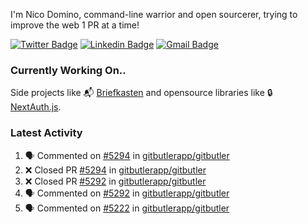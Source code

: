 
I'm Nico Domino, command-line warrior and open sourcerer, trying to improve the web 1 PR at a time!

[![Twitter Badge](https://img.shields.io/badge/-@ndom91-1ca0f1?style=flat-square&labelColor=1ca0f1&logo=twitter&logoColor=white&link=https://twitter.com/ndom91)](https://twitter.com/ndom91) [![Linkedin Badge](https://img.shields.io/badge/-ndom91-blue?style=flat-square&logo=Linkedin&logoColor=white&link=https://www.linkedin.com/in/ndom91/)](https://www.linkedin.com/in/ndom91/) [![Gmail Badge](https://img.shields.io/badge/-yo@ndo.dev-c14438?style=flat-square&logo=mail.ru&logoColor=white&link=mailto:yo@ndo.dev)](mailto:yo@ndo.dev)

### Currently Working On..

Side projects like 📬 [Briefkasten](https://briefkastenhq.com) and opensource libraries like 🔒 [NextAuth.js](https://github.com/nextauthjs/next-auth).

<!--START_SECTION_PROFILE_VIEWS:readme-info-->
<!--END_SECTION_PROFILE_VIEWS:readme-info-->

<!--START_SECTION_DAILY_COMMIT:readme-info-->
<!--END_SECTION_DAILY_COMMIT:readme-info-->

<!--START_SECTION_WEEKLY_COMMIT:readme-info-->
<!--END_SECTION_WEEKLY_COMMIT:readme-info-->

### Latest Activity

<!--START_SECTION:activity-->
1. 🗣 Commented on [#5294](https://github.com/gitbutlerapp/gitbutler/pull/5294#issuecomment-2435021487) in [gitbutlerapp/gitbutler](https://github.com/gitbutlerapp/gitbutler)
2. ❌ Closed PR [#5294](https://github.com/gitbutlerapp/gitbutler/pull/5294) in [gitbutlerapp/gitbutler](https://github.com/gitbutlerapp/gitbutler)
3. ❌ Closed PR [#5292](https://github.com/gitbutlerapp/gitbutler/pull/5292) in [gitbutlerapp/gitbutler](https://github.com/gitbutlerapp/gitbutler)
4. 🗣 Commented on [#5292](https://github.com/gitbutlerapp/gitbutler/pull/5292#issuecomment-2435020698) in [gitbutlerapp/gitbutler](https://github.com/gitbutlerapp/gitbutler)
5. 🗣 Commented on [#5222](https://github.com/gitbutlerapp/gitbutler/issues/5222#issuecomment-2434882992) in [gitbutlerapp/gitbutler](https://github.com/gitbutlerapp/gitbutler)
<!--END_SECTION:activity-->
